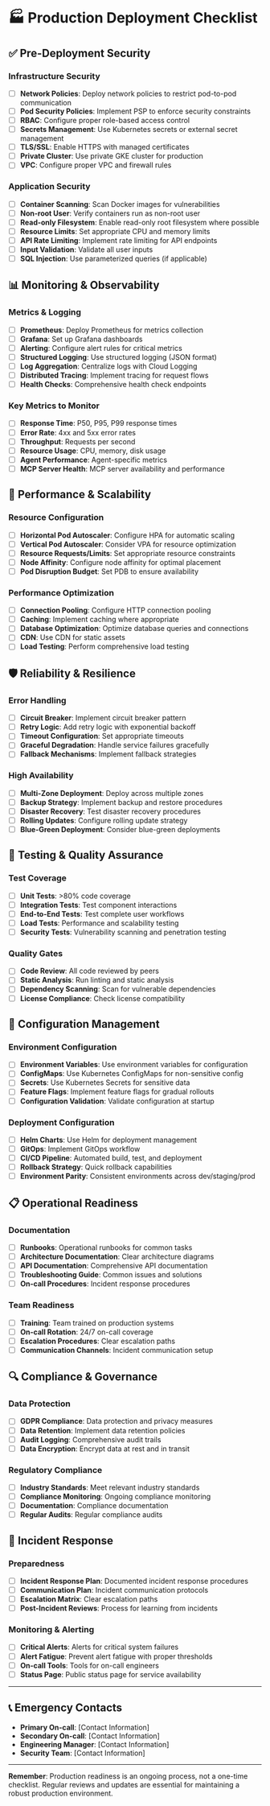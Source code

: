 # 🏭 Production Deployment Checklist

## ✅ **Pre-Deployment Security**

### Infrastructure Security
- [ ] **Network Policies**: Deploy network policies to restrict pod-to-pod communication
- [ ] **Pod Security Policies**: Implement PSP to enforce security constraints
- [ ] **RBAC**: Configure proper role-based access control
- [ ] **Secrets Management**: Use Kubernetes secrets or external secret management
- [ ] **TLS/SSL**: Enable HTTPS with managed certificates
- [ ] **Private Cluster**: Use private GKE cluster for production
- [ ] **VPC**: Configure proper VPC and firewall rules

### Application Security
- [ ] **Container Scanning**: Scan Docker images for vulnerabilities
- [ ] **Non-root User**: Verify containers run as non-root user
- [ ] **Read-only Filesystem**: Enable read-only root filesystem where possible
- [ ] **Resource Limits**: Set appropriate CPU and memory limits
- [ ] **API Rate Limiting**: Implement rate limiting for API endpoints
- [ ] **Input Validation**: Validate all user inputs
- [ ] **SQL Injection**: Use parameterized queries (if applicable)

## 📊 **Monitoring & Observability**

### Metrics & Logging
- [ ] **Prometheus**: Deploy Prometheus for metrics collection
- [ ] **Grafana**: Set up Grafana dashboards
- [ ] **Alerting**: Configure alert rules for critical metrics
- [ ] **Structured Logging**: Use structured logging (JSON format)
- [ ] **Log Aggregation**: Centralize logs with Cloud Logging
- [ ] **Distributed Tracing**: Implement tracing for request flows
- [ ] **Health Checks**: Comprehensive health check endpoints

### Key Metrics to Monitor
- [ ] **Response Time**: P50, P95, P99 response times
- [ ] **Error Rate**: 4xx and 5xx error rates
- [ ] **Throughput**: Requests per second
- [ ] **Resource Usage**: CPU, memory, disk usage
- [ ] **Agent Performance**: Agent-specific metrics
- [ ] **MCP Server Health**: MCP server availability and performance

## 🚀 **Performance & Scalability**

### Resource Configuration
- [ ] **Horizontal Pod Autoscaler**: Configure HPA for automatic scaling
- [ ] **Vertical Pod Autoscaler**: Consider VPA for resource optimization
- [ ] **Resource Requests/Limits**: Set appropriate resource constraints
- [ ] **Node Affinity**: Configure node affinity for optimal placement
- [ ] **Pod Disruption Budget**: Set PDB to ensure availability

### Performance Optimization
- [ ] **Connection Pooling**: Configure HTTP connection pooling
- [ ] **Caching**: Implement caching where appropriate
- [ ] **Database Optimization**: Optimize database queries and connections
- [ ] **CDN**: Use CDN for static assets
- [ ] **Load Testing**: Perform comprehensive load testing

## 🛡️ **Reliability & Resilience**

### Error Handling
- [ ] **Circuit Breaker**: Implement circuit breaker pattern
- [ ] **Retry Logic**: Add retry logic with exponential backoff
- [ ] **Timeout Configuration**: Set appropriate timeouts
- [ ] **Graceful Degradation**: Handle service failures gracefully
- [ ] **Fallback Mechanisms**: Implement fallback strategies

### High Availability
- [ ] **Multi-Zone Deployment**: Deploy across multiple zones
- [ ] **Backup Strategy**: Implement backup and restore procedures
- [ ] **Disaster Recovery**: Test disaster recovery procedures
- [ ] **Rolling Updates**: Configure rolling update strategy
- [ ] **Blue-Green Deployment**: Consider blue-green deployments

## 🧪 **Testing & Quality Assurance**

### Test Coverage
- [ ] **Unit Tests**: >80% code coverage
- [ ] **Integration Tests**: Test component interactions
- [ ] **End-to-End Tests**: Test complete user workflows
- [ ] **Load Tests**: Performance and scalability testing
- [ ] **Security Tests**: Vulnerability scanning and penetration testing

### Quality Gates
- [ ] **Code Review**: All code reviewed by peers
- [ ] **Static Analysis**: Run linting and static analysis
- [ ] **Dependency Scanning**: Scan for vulnerable dependencies
- [ ] **License Compliance**: Check license compatibility

## 🔧 **Configuration Management**

### Environment Configuration
- [ ] **Environment Variables**: Use environment variables for configuration
- [ ] **ConfigMaps**: Use Kubernetes ConfigMaps for non-sensitive config
- [ ] **Secrets**: Use Kubernetes Secrets for sensitive data
- [ ] **Feature Flags**: Implement feature flags for gradual rollouts
- [ ] **Configuration Validation**: Validate configuration at startup

### Deployment Configuration
- [ ] **Helm Charts**: Use Helm for deployment management
- [ ] **GitOps**: Implement GitOps workflow
- [ ] **CI/CD Pipeline**: Automated build, test, and deployment
- [ ] **Rollback Strategy**: Quick rollback capabilities
- [ ] **Environment Parity**: Consistent environments across dev/staging/prod

## 📋 **Operational Readiness**

### Documentation
- [ ] **Runbooks**: Operational runbooks for common tasks
- [ ] **Architecture Documentation**: Clear architecture diagrams
- [ ] **API Documentation**: Comprehensive API documentation
- [ ] **Troubleshooting Guide**: Common issues and solutions
- [ ] **On-call Procedures**: Incident response procedures

### Team Readiness
- [ ] **Training**: Team trained on production systems
- [ ] **On-call Rotation**: 24/7 on-call coverage
- [ ] **Escalation Procedures**: Clear escalation paths
- [ ] **Communication Channels**: Incident communication setup

## 🔍 **Compliance & Governance**

### Data Protection
- [ ] **GDPR Compliance**: Data protection and privacy measures
- [ ] **Data Retention**: Implement data retention policies
- [ ] **Audit Logging**: Comprehensive audit trails
- [ ] **Data Encryption**: Encrypt data at rest and in transit

### Regulatory Compliance
- [ ] **Industry Standards**: Meet relevant industry standards
- [ ] **Compliance Monitoring**: Ongoing compliance monitoring
- [ ] **Documentation**: Compliance documentation
- [ ] **Regular Audits**: Regular compliance audits

## 🚨 **Incident Response**

### Preparedness
- [ ] **Incident Response Plan**: Documented incident response procedures
- [ ] **Communication Plan**: Incident communication protocols
- [ ] **Escalation Matrix**: Clear escalation paths
- [ ] **Post-Incident Reviews**: Process for learning from incidents

### Monitoring & Alerting
- [ ] **Critical Alerts**: Alerts for critical system failures
- [ ] **Alert Fatigue**: Prevent alert fatigue with proper thresholds
- [ ] **On-call Tools**: Tools for on-call engineers
- [ ] **Status Page**: Public status page for service availability

---

## 📞 **Emergency Contacts**

- **Primary On-call**: [Contact Information]
- **Secondary On-call**: [Contact Information]
- **Engineering Manager**: [Contact Information]
- **Security Team**: [Contact Information]

---

**Remember**: Production readiness is an ongoing process, not a one-time checklist. Regular reviews and updates are essential for maintaining a robust production environment.
